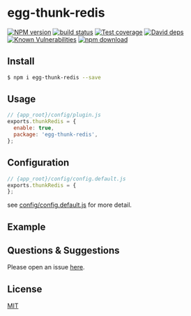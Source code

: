 # egg-thunk-redis

[![NPM version][npm-image]][npm-url]
[![build status][travis-image]][travis-url]
[![Test coverage][codecov-image]][codecov-url]
[![David deps][david-image]][david-url]
[![Known Vulnerabilities][snyk-image]][snyk-url]
[![npm download][download-image]][download-url]

[npm-image]: https://img.shields.io/npm/v/egg-thunk-redis.svg?style=flat-square
[npm-url]: https://npmjs.org/package/egg-thunk-redis
[travis-image]: https://img.shields.io/travis/eggjs/egg-thunk-redis.svg?style=flat-square
[travis-url]: https://travis-ci.org/eggjs/egg-thunk-redis
[codecov-image]: https://img.shields.io/codecov/c/github/eggjs/egg-thunk-redis.svg?style=flat-square
[codecov-url]: https://codecov.io/github/eggjs/egg-thunk-redis?branch=master
[david-image]: https://img.shields.io/david/eggjs/egg-thunk-redis.svg?style=flat-square
[david-url]: https://david-dm.org/eggjs/egg-thunk-redis
[snyk-image]: https://snyk.io/test/npm/egg-thunk-redis/badge.svg?style=flat-square
[snyk-url]: https://snyk.io/test/npm/egg-thunk-redis
[download-image]: https://img.shields.io/npm/dm/egg-thunk-redis.svg?style=flat-square
[download-url]: https://npmjs.org/package/egg-thunk-redis

<!--
Description here.
-->

## Install

```bash
$ npm i egg-thunk-redis --save
```

## Usage

```js
// {app_root}/config/plugin.js
exports.thunkRedis = {
  enable: true,
  package: 'egg-thunk-redis',
};
```

## Configuration

```js
// {app_root}/config/config.default.js
exports.thunkRedis = {
};
```

see [config/config.default.js](config/config.default.js) for more detail.

## Example

<!-- example here -->

## Questions & Suggestions

Please open an issue [here](https://github.com/eggjs/egg/issues).

## License

[MIT](LICENSE)
